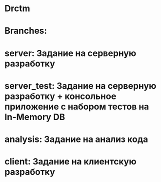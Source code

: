 # Drctm

# Branches:

# server: Задание на серверную разработку

# server_test: Задание на серверную разработку + консольное приложение с набором тестов на In-Memory DB

# analysis: Задание на анализ кода

# client: Задание на клиентскую разработку